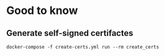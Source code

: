 # Good to know

## Generate self-signed certifactes

```
docker-compose -f create-certs.yml run --rm create_certs
```
